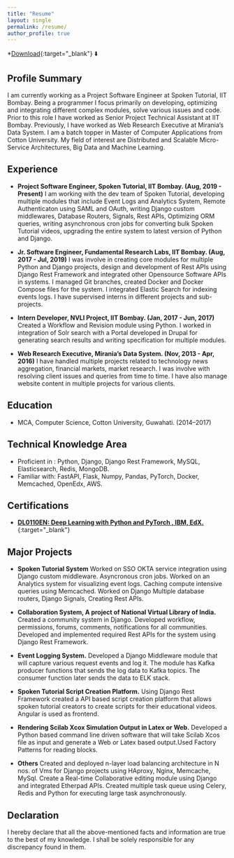 ```yaml
---
title: "Resume"
layout: single
permalink: /resume/
author_profile: true
---
```



*[Download](https://abhijitbonik.com/resume.pdf){:target="_blank"} :arrow_down:

## Profile Summary

I am currently working as a Project Software Engineer at Spoken Tutorial, IIT Bombay.
Being a programmer I focus primarily on developing, optimizing and integrating different
complex modules, solve various issues and code. Prior to this role I have worked as
Senior Project Technical Assistant at IIT Bombay. Previously, I have worked as Web
Research Executive at Mirania’s Data System. I am a batch topper in Master of
Computer Applications from Cotton University. My field of interest are Distributed
and Scalable Micro-Service Architectures, Big Data and Machine Learning.

## Experience

* **Project Software Engineer, Spoken Tutorial, IIT Bombay. (Aug, 2019 - Present)**
I am working with the dev team of Spoken Tutorial, developing multiple modules that include
Event Logs and Analytics System, Remote Authenticaton using SAML and OAuth, writing
Django custom middlewares, Database Routers, Signals, Rest APIs, Optimizing ORM queries,
writing asynchronous cron jobs for converting bulk Spoken Tutorial videos, upgrading the entire
system to latest version of Python and Django.

* **Jr. Software Engineer, Fundamental Research Labs, IIT Bombay. (Aug, 2017 - Jul, 2019)**
I was involve in creating core modules for multiple Python and Django projects, design and
development of Rest APIs using Django Rest Framework and integrated other Opensource
Software APIs in systems. I managed Git branches, created Docker and Docker Compose files
for the system. I integrated Elastic Search for indexing events logs. I have supervised interns
in different projects and sub-projects.

* **Intern Developer, NVLI Project, IIT Bombay. (Jan, 2017 - Jun, 2017)**
Created a Workflow and Revision module using Python. I worked in integration of Solr search
with a Portal developed in Drupal for generating search results and writing specification for
multiple modules.

* **Web Research Executive, Mirania’s Data System. (Nov, 2013 - Apr, 2016)**
I have handled multiple projects related to technology news aggregation, financial markets,
market research. I was involve with resolving client issues and queries from time to time. I
have also manage website content in multiple projects for various clients.

## Education

* MCA, Computer Science, Cotton University, Guwahati. (2014–2017)

## Technical Knowledge Area

* Proficient in : Python, Django, Django Rest Framework, MySQL, Elasticsearch, Redis, MongoDB.
* Familiar with: FastAPI, Flask, Numpy, Pandas, PyTorch, Docker, Memcached, OpenEdx, AWS.

## Certifications

* [**DL0110EN: Deep Learning with Python and PyTorch , IBM, EdX.**](https://courses.edx.org/certificates/1a59f66a3a344a929efefb0c13af2bf7){:target="_blank"}

## Major Projects

* **Spoken Tutorial System**
Worked on SSO OKTA service integration using Django custom middleware. Asyncronous cron
jobs. Worked on an Analytics system for visualizing event logs. Caching compute intensive
queries using Memcached. Worked on Django Multiple database routers, Django Signals,
Creating Rest APIs.

* **Collaboration System, A project of National Virtual Library of India.** 
Created a community system in Django. Developed workflow, permissions, forums, comments,
notifications for all communities. Developed and implemented required Rest APIs for the
system using Django Rest Framework.

* **Event Logging System.** 
Developed a Django Middleware module that will capture various request events and log it. The
module has Kafka producer functions that sends the log data to Kafka topics. The consumer
function later sends the data to ELK stack.

* **Spoken Tutorial Script Creation Platform.** 
Using Django Rest Framework created a API based script creation platform that allows spoken
tutorial creators to create scripts for their educational videos. Angular is used as frontend.

* **Rendering Scilab Xcox Simulation Output in Latex or Web.** 
Developed a Python based command line driven software that will take Scilab Xcos file as
input and generate a Web or Latex based output.Used Factory Patterns for reading blocks.

* **Others** 
Created and deployed n-layer load balancing architecture in N nos. of Vms for Django projects
using HAproxy, Nginx, Memcache, MySql. Create a Real-time Collaborative editing module
using Django and integrated Etherpad APIs. Created multiple task queue using Celery, Redis
and Python for executing large task asynchronously.

## Declaration

I hereby declare that all the above-mentioned facts and information are true to the best of my
knowledge. I shall be solely responsible for any discrepancy found in them.